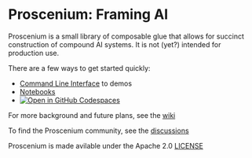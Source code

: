 # Proscenium: Framing AI

Proscenium is a small library of composable glue that allows for
succinct construction of compound AI systems.  It is not (yet?) intended for production use.

There are a few ways to get started quickly:

- [Command Line Interface](./CLI.md) to demos
- [Notebooks](./notebooks/)
- [![Open in GitHub Codespaces](https://github.com/codespaces/badge.svg)](https://github.com/codespaces/new/The-AI-Alliance/proscenium)

For more background and future plans, see the [wiki](https://github.com/The-AI-Alliance/proscenium/wiki)

To find the Proscenium community, see the [discussions](https://github.com/The-AI-Alliance/proscenium/discussions)

Proscenium is made avilable under the Apache 2.0 [LICENSE](./LICENSE)
